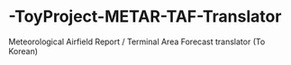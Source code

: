 # -ToyProject-METAR-TAF-Translator
 Meteorological Airfield Report / Terminal Area Forecast translator (To Korean)
